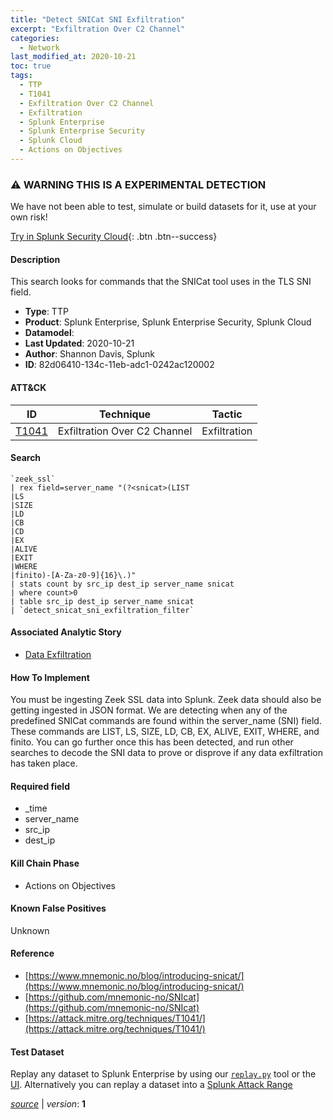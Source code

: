 ```yaml
---
title: "Detect SNICat SNI Exfiltration"
excerpt: "Exfiltration Over C2 Channel"
categories:
  - Network
last_modified_at: 2020-10-21
toc: true
tags:
  - TTP
  - T1041
  - Exfiltration Over C2 Channel
  - Exfiltration
  - Splunk Enterprise
  - Splunk Enterprise Security
  - Splunk Cloud
  - Actions on Objectives
---
```


### ⚠️ WARNING THIS IS A EXPERIMENTAL DETECTION
We have not been able to test, simulate or build datasets for it, use at your own risk!


[Try in Splunk Security Cloud](https://www.splunk.com/en_us/cyber-security.html){: .btn .btn--success}

#### Description

This search looks for commands that the SNICat tool uses in the TLS SNI field.

- **Type**: TTP
- **Product**: Splunk Enterprise, Splunk Enterprise Security, Splunk Cloud
- **Datamodel**: 
- **Last Updated**: 2020-10-21
- **Author**: Shannon Davis, Splunk
- **ID**: 82d06410-134c-11eb-adc1-0242ac120002


#### ATT&CK

| ID          | Technique   | Tactic       |
| ----------- | ----------- |--------------|
| [T1041](https://attack.mitre.org/techniques/T1041/) | Exfiltration Over C2 Channel | Exfiltration |



#### Search

```
`zeek_ssl` 
| rex field=server_name "(?<snicat>(LIST
|LS
|SIZE
|LD
|CB
|CD
|EX
|ALIVE
|EXIT
|WHERE
|finito)-[A-Za-z0-9]{16}\.)" 
| stats count by src_ip dest_ip server_name snicat 
| where count>0 
| table src_ip dest_ip server_name snicat 
| `detect_snicat_sni_exfiltration_filter`
```

#### Associated Analytic Story
* [Data Exfiltration](/stories/data_exfiltration)


#### How To Implement
You must be ingesting Zeek SSL data into Splunk. Zeek data should also be getting ingested in JSON format.  We are detecting when any of the predefined SNICat commands are found within the server_name (SNI) field. These commands are LIST, LS, SIZE, LD, CB, EX, ALIVE, EXIT, WHERE, and finito.  You can go further once this has been detected, and run other searches to decode the SNI data to prove or disprove if any data exfiltration has taken place.

#### Required field
* _time
* server_name
* src_ip
* dest_ip


#### Kill Chain Phase
* Actions on Objectives


#### Known False Positives
Unknown




#### Reference

* [https://www.mnemonic.no/blog/introducing-snicat/](https://www.mnemonic.no/blog/introducing-snicat/)
* [https://github.com/mnemonic-no/SNIcat](https://github.com/mnemonic-no/SNIcat)
* [https://attack.mitre.org/techniques/T1041/](https://attack.mitre.org/techniques/T1041/)



#### Test Dataset
Replay any dataset to Splunk Enterprise by using our [`replay.py`](https://github.com/splunk/attack_data#using-replaypy) tool or the [UI](https://github.com/splunk/attack_data#using-ui).
Alternatively you can replay a dataset into a [Splunk Attack Range](https://github.com/splunk/attack_range#replay-dumps-into-attack-range-splunk-server)




[*source*](https://github.com/splunk/security_content/tree/develop/detections/experimental/network/detect_snicat_sni_exfiltration.yml) \| *version*: **1**